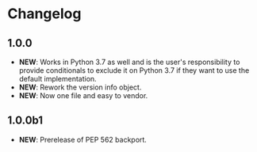 # Changelog

## 1.0.0

- **NEW**: Works in Python 3.7 as well and is the user's responsibility to provide conditionals to exclude it on Python 3.7 if they want to use the default implementation.
- **NEW**: Rework the version info object.
- **NEW**: Now one file and easy to vendor.

## 1.0.0b1

- **NEW**: Prerelease of PEP 562 backport.
